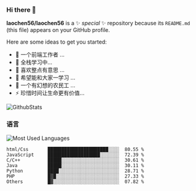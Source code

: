 ### Hi there 👋

**laochen56/laochen56** is a ✨ _special_ ✨ repository because its `README.md` (this file) appears on your GitHub profile.

Here are some ideas to get you started:

- 🔭 一个前端工作者 ...
- 🌱 全栈学习中...
- 👯 喜欢整点有意思 ...
- 🤔 希望能和大家一学习 ...
- 💬 一个有幻想的农民工 ...
- ⚡ 珍惜时间让生命更有价值...

![GithubStats](https://github-readme-stats.vercel.app/api?username=laochen56&show_icons=true&theme=dark&count_private=true)

### 语言

![Most Used Languages](https://github-readme-stats.vercel.app/api/top-langs/?username=laochen56&theme=dark&layout=compact)

<!--START_SECTION:waka-->
```text
html/Css       ██████████████████████░░░░  80.55 % 
JavaScript     ███████████████████░░░░░░░  72.39 % 
C/C++          █████░░░░░░░░░░░░░░░░░░░░░  30.61 % 
Java           █████░░░░░░░░░░░░░░░░░░░░░  30.11 % 
Python         ████░░░░░░░░░░░░░░░░░░░░░░  28.71 % 
PHP            █▓█░░░░░░░░░░░░░░░░░░░░░░░  27.33 % 
Others         █▓░░░░░░░░░░░░░░░░░░░░░░░░  07.82 %
```
<!--END_SECTION:waka-->
